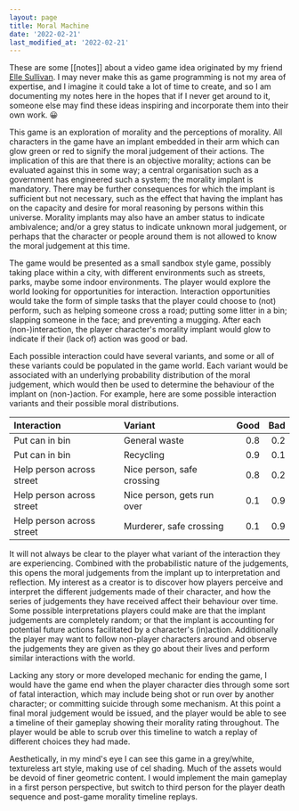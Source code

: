 ```yaml
---
layout: page
title: Moral Machine
date: '2022-02-21'
last_modified_at: '2022-02-21'
---
```


These are some [[notes]] about a video game idea originated by my friend [Elle Sullivan](http://thecreativeperiod.com/elle/index.html). I may never make this as game programming is not my area of expertise, and I imagine it could take a lot of time to create, and so I am documenting my notes here in the hopes that if I never get around to it, someone else may find these ideas inspiring and incorporate them into their own work. 😀

This game is an exploration of morality and the perceptions of morality. All characters in the game have an implant embedded in their arm which can glow green or red to signify the moral judgement of their actions. The implication of this are that there is an objective morality; actions can be evaluated against this in some way; a central organisation such as a government has engineered such a system; the morality implant is mandatory. There may be further consequences for which the implant is sufficient but not necessary, such as the effect that having the implant has on the capacity and desire for moral reasoning by persons within this universe. Morality implants may also have an amber status to indicate ambivalence; and/or a grey status to indicate unknown moral judgement, or perhaps that the character or people around them is not allowed to know the moral judgement at this time.

The game would be presented as a small sandbox style game, possibly taking place within a city, with different environments such as streets, parks, maybe some indoor environments. The player would explore the world looking for opportunities for interaction. Interaction opportunities would take the form of simple tasks that the player could choose to (not) perform, such as helping someone cross a road; putting some litter in a bin; slapping someone in the face; and preventing a mugging. After each (non-)interaction, the player character's morality implant would glow to indicate if their (lack of) action was good or bad.

Each possible interaction could have several variants, and some or all of these variants could be populated in the game world. Each variant would be associated with an underlying probability distribution of the moral judgement, which would then be used to determine the behaviour of the implant on (non-)action. For example, here are some possible interaction variants and their possible moral distributions.

| Interaction                | Variant                        | Good | Bad |
|:---------------------------|:-------------------------------|-----:|----:|
| Put can in bin             | General waste                  | 0.8  | 0.2 |
| Put can in bin             | Recycling                      | 0.9  | 0.1 |
| Help person across street  | Nice person, safe crossing     | 0.8  | 0.2 |
| Help person across street  | Nice person, gets run over     | 0.1  | 0.9 |
| Help person across street  | Murderer, safe crossing        | 0.1  | 0.9 |

It will not always be clear to the player what variant of the interaction they are experiencing. Combined with the probabilistic nature of the judgements, this opens the moral judgements from the implant up to interpretation and reflection. My interest as a creator is to discover how players perceive and interpret the different judgements made of their character, and how the series of judgements they have received affect their behaviour over time. Some possible interpretations players could make are that the implant judgements are completely random; or that the implant is accounting for potential future actions facilitated by a character's (in)action. Additionally the player may want to follow non-player characters around and observe the judgements they are given as they go about their lives and perform similar interactions with the world.

Lacking any story or more developed mechanic for ending the game, I would have the game end when the player character dies through some sort of fatal interaction, which may include being shot or run over by another character; or committing suicide through some mechanism. At this point a final moral judgement would be issued, and the player would be able to see a timeline of their gameplay showing their morality rating throughout. The player would be able to scrub over this timeline to watch a replay of different choices they had made.

Aesthetically, in my mind's eye I can see this game in a grey/white, textureless art style, making use of cel shading. Much of the assets would be devoid of finer geometric content. I would implement the main gameplay in a first person perspective, but switch to third person for the player death sequence and post-game morality timeline replays.
